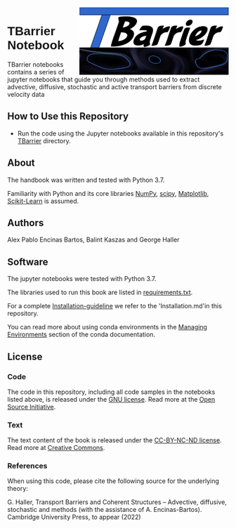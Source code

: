 <img src="TBarrierlogo.png" width="340" align="right">

<h1 style="font-family:Helvetica;" align="left">
    TBarrier Notebook
</h1>

TBarrier notebooks contains a series of jupyter notebooks that guide you  through methods used to extract advective, diffusive, stochastic and active transport barriers from discrete velocity data

## How to Use this Repository

- Run the code using the Jupyter notebooks available in this repository's [TBarrier](TBarrier) directory.

## About

The handbook was written and tested with Python 3.7.

Familiarity with Python and its core libraries [NumPy](http://numpy.org), [scipy](https://scipy.org/), [Matplotlib](http://matplotlib.org), [Scikit-Learn](http://scikit-learn.org) is assumed.

## Authors

Alex Pablo Encinas Bartos, Balint Kaszas and George Haller

## Software

The jupyter notebooks were tested with Python 3.7.

The libraries used to run this book are listed in [requirements.txt](requirements.txt).

For a complete [Installation-guideline](Installation.md) we refer to the 'Installation.md'in this repository.

You can read more about using conda environments in the [Managing Environments](http://conda.pydata.org/docs/using/envs.html) section of the conda documentation.

## License

### Code
The code in this repository, including all code samples in the notebooks listed above, is released under the [GNU license](LICENSE-CODE). Read more at the [Open Source Initiative](https://opensource.org/osd).

### Text
The text content of the book is released under the [CC-BY-NC-ND license](LICENSE-TEXT). Read more at [Creative Commons](https://creativecommons.org/licenses/by-nc-nd/3.0/us/legalcode).

### References

When using this code, please cite the following source for the underlying theory:
 
G. Haller, Transport Barriers and Coherent Structures – Advective, diffusive, stochastic and methods (with the assistance of A. Encinas-Bartos). Cambridge University Press, to appear (2022)
